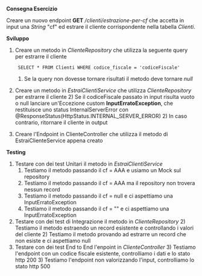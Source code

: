 **Consegna Esercizio**

Creare un nuovo endpoint **GET** _/clienti/estrazione-per-cf_ che accetta in input una _String_ "cf" ed estrare il cliente corrispondente nella tabella _Clienti_.

**Sviluppo**

1) Creare un metodo in _ClienteRepository_ che utilizza la seguente query per estrarre il cliente

        SELECT * FROM Clienti WHERE codice_fiscale = 'codiceFiscale'
        
    1) Se la query non dovesse tornare risultati il metodo deve tornare _null_

2) Creare un metodo in _EstraiClientiService_ che utilizza _ClienteRepository_ per estrarre il cliente
    2) Se il codiceFiscale passato in input risulta vuoto o null lanciare un'Eccezione custom **InputErratoException**, che restituisce uno status InternalServerError con @ResponseStatus(HttpStatus.INTERNAL_SERVER_ERROR)
    2) In caso contrario, ritornare il cliente in output
    
3) Creare l'Endpoint in ClienteController che utilizza il metodo di EstraiClienteService appena creato


**Testing**

1) Testare con dei test Unitari il metodo in _EstraiClientiService_
    1) Testiamo il metodo passando il cf = AAA e usiamo un Mock sul repository
    1) Testiamo il metodo passando il cf = AAA ma il repository non trovera nessun record
    1) Testiamo il metodo passando il cf = null e ci aspettiamo una InputErratoException
    1) Testiamo il metodo passando il cf = "" e ci aspettiamo una InputErratoException
2) Testare con dei test di Integrazione il metodo in _ClienteRepository_
    2) Testiamo il metodo estraendo un record esistente e controllando i valori del cliente
    2) Testiamo il metodo provando ad estrarre un record che non esiste e ci aspettiamo null
3) Testare con dei test End to End l'enpoint in _ClienteController_
    3) Testiamo l'endpoint con un codice fiscale esistente, controlliamo i dati e lo stato http 200
    3) Testiamo l'endpoint non valorizzando l'input, controlliamo lo stato http 500